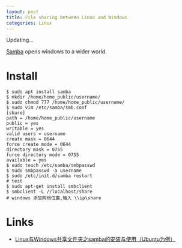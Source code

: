 ```yaml
---
layout: post
title: File sharing between Linux and Windows
categories: Linux
---
```


Updating...

[Samba](https://www.samba.org/) opens windows to a wider world.

# Install
 
```
$ sudo apt install samba
$ mkdir /home/home_public/username/
$ sudo chmod 777 /home/home_public/username/
$ sudo vim /etc/samba/smb.conf
[share]
path = /home/home_public/username
public = yes
writable = yes
valid users = username
create mask = 0644
force create mode = 0644
directory mask = 0755
force directory mode = 0755
available = yes
$ sudo touch /etc/samba/smbpasswd
$ sudo smbpasswd -a username
$ sudo /etc/init.d/samba restart
# test 
$ sudo apt-get install smbclient 
$ smbclient -L //localhost/share
# windows 添加网络位置,输入 \\ip\share
```


# Links
- [Linux与Windows共享文件夹之samba的安装与使用（Ubuntu为例）](https://www.cnblogs.com/gzdaijie/p/5194033.html)

